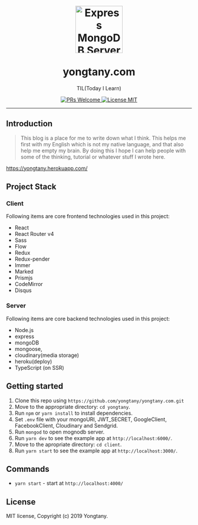 <h1 align="center">
<br>
  <a href="https://github.com/yongtany"><img src="https://i.imgur.com/C4X4AUB.png" alt="Express MongoDB Server" width="128"></a>
<br>
<br>
yongtany.com
</h1>

<p align="center">TIL(Today I Learn)</p>

<p align="center">
  <a href="http://makeapullrequest.com">
    <img src="https://img.shields.io/badge/PRs-welcome-brightgreen.svg?style=flat-square" alt="PRs Welcome">
  </a>
  <a href="https://opensource.org/licenses/MIT">
    <img src="https://img.shields.io/badge/license-MIT-blue.svg?style=flat-square" alt="License MIT">
  </a>
</p>

<hr />

## Introduction

> This blog is a place for me to write down what I think. This helps me first with my English which is not my native language, and that also help me empty my brain. By doing this I hope I can help people with some of the thinking, tutorial or whatever stuff I wrote here.

https://yongtany.herokuapp.com/

## Project Stack

### Client

Following items are core frontend technologies used in this project:

- React
- React Router v4
- Sass
- Flow
- Redux
- Redux-pender
- Immer
- Marked
- Prismjs
- CodeMirror
- Disqus

### Server

Following items are core backend technologies used in this project:

- Node.js
- express
- mongoDB
- mongoose,
- cloudinary(media storage)
- heroku(deploy)
- TypeScript (on SSR)

## Getting started

1. Clone this repo using `https://github.com/yongtany/yongtany.com.git`
2. Move to the appropriate directory: `cd yongtany`.
4. Run `npm` or `yarn install` to install dependencies.
5. Set `.env` file with your mongoURI, JWT_SECRET, GoogleClient, FacebookClient, Cloudinary and Sendgrid.
6. Run `mongod` to open mognodb server.
7. Run `yarn dev` to see the example app at `http://localhost:6000/`.
8. Move to the apropriate directory: `cd client`.
9. Run `yarn start` to see the example app at `http://localhost:3000/`.

## Commands

- `yarn start` - start at `http://localhost:4000/`

## License

MIT license, Copyright (c) 2019 Yongtany.
